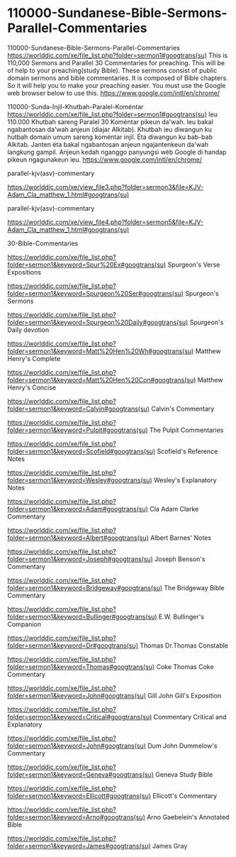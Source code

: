 # 110000-Sundanese-Bible-Sermons-Parallel-Commentaries
110000-Sundanese-Bible-Sermons-Parallel-Commentaries
https://worlddic.com/xe/file_list.php?folder=sermon1#googtrans(su) 
This is 110,000 Sermons and Parallel 30 Commentaries for preaching. 
This will be of help to your preaching(study Bible). 
These sermons consist of public domain sermons and bible commentaries. 
It is composed of Bible chapters. 
So it will help you to make your preaching easier.
You must use the Google web browser below to use this.
https://www.google.com/intl/en/chrome/

110000-Sunda-Injil-Khutbah-Paralel-Koméntar
https://worlddic.com/xe/file_list.php?folder=sermon1#googtrans(su)
Ieu 110.000 Khutbah sareng Paralel 30 Koméntar pikeun da'wah.
Ieu bakal ngabantosan da'wah anjeun (diajar Alkitab).
Khutbah ieu diwangun ku hutbah domain umum sareng koméntar injil.
Éta diwangun ku bab-bab Alkitab.
Janten éta bakal ngabantosan anjeun ngajantenkeun da'wah langkung gampil.
Anjeun kedah nganggo panyungsi wéb Google di handap pikeun ngagunakeun ieu.
https://www.google.com/intl/en/chrome/


parallel-kjv(asv)-commentary

https://worlddic.com/xe/view_file3.php?folder=sermon3&file=KJV-Adam_Cla_matthew_1.html#googtrans(su) 

parallel-kjv(asv)-commentary

https://worlddic.com/xe/view_file4.php?folder=sermon5&file=KJV-Adam_Cla_matthew_1.html#googtrans(su)

30-Bible-Commentaries

 https://worlddic.com/xe/file_list.php?folder=sermon1&keyword=Spur%20Ex#googtrans(su) Spurgeon's Verse Expositions 
 
 https://worlddic.com/xe/file_list.php?folder=sermon1&keyword=Spurgeon%20Ser#googtrans(su) Spurgeon's Sermons 
 
 https://worlddic.com/xe/file_list.php?folder=sermon1&keyword=Spurgeon%20Daily#googtrans(su) Spurgeon's Daily devotion 
 
 https://worlddic.com/xe/file_list.php?folder=sermon1&keyword=Matt%20Hen%20Wh#googtrans(su) Matthew Henry's Complete 
 
 https://worlddic.com/xe/file_list.php?folder=sermon1&keyword=Matt%20Hen%20Con#googtrans(su) Matthew Henry's Concise 


 https://worlddic.com/xe/file_list.php?folder=sermon1&keyword=Calvin#googtrans(su) Calvin's Commentary  
 
 https://worlddic.com/xe/file_list.php?folder=sermon1&keyword=Pulpit#googtrans(su) The Pulpit Commentaries 
 
 https://worlddic.com/xe/file_list.php?folder=sermon1&keyword=Scofield#googtrans(su) Scofield's Reference Notes  
 
 https://worlddic.com/xe/file_list.php?folder=sermon1&keyword=Wesley#googtrans(su) Wesley's Explanatory Notes 
 
 https://worlddic.com/xe/file_list.php?folder=sermon1&keyword=Adam#googtrans(su) Cla Adam Clarke Commentary 
 

 https://worlddic.com/xe/file_list.php?folder=sermon1&keyword=Albert#googtrans(su) Albert Barnes' Notes 
 
 https://worlddic.com/xe/file_list.php?folder=sermon1&keyword=Joseph#googtrans(su) Joseph Benson's Commentary 
 
 https://worlddic.com/xe/file_list.php?folder=sermon1&keyword=Bridgeway#googtrans(su) The Bridgeway Bible Commentary 
 
 https://worlddic.com/xe/file_list.php?folder=sermon1&keyword=Bullinger#googtrans(su) E.W. Bullinger's Companion 
 
 https://worlddic.com/xe/file_list.php?folder=sermon1&keyword=Dr#googtrans(su) Thomas Dr.Thomas Constable 
 
 
 https://worlddic.com/xe/file_list.php?folder=sermon1&keyword=Thomas#googtrans(su) Coke Thomas Coke Commentary 
 
 https://worlddic.com/xe/file_list.php?folder=sermon1&keyword=John#googtrans(su) Gill John Gill's Exposition 
 
 https://worlddic.com/xe/file_list.php?folder=sermon1&keyword=Critical#googtrans(su) Commentary Critical and Explanatory 
 
 https://worlddic.com/xe/file_list.php?folder=sermon1&keyword=John#googtrans(su) Dum John Dummelow's Commentary 
 
 https://worlddic.com/xe/file_list.php?folder=sermon1&keyword=Geneva#googtrans(su) Geneva Study Bible 
 
 
 https://worlddic.com/xe/file_list.php?folder=sermon1&keyword=Ellicott#googtrans(su) Ellicott's Commentary 
 
 https://worlddic.com/xe/file_list.php?folder=sermon1&keyword=Arno#googtrans(su) Arno Gaebelein's Annotated Bible 
 
 https://worlddic.com/xe/file_list.php?folder=sermon1&keyword=James#googtrans(su) James Gray 
 
 

